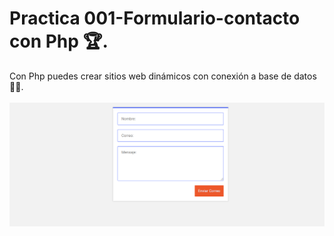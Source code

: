 # Practica 001-Formulario-contacto con Php 🏆.
Con Php puedes crear sitios web dinámicos con conexión a base de datos 👨‍💻. <br><br>
<img src="pweb.png" alt="Php |Backend developer.">
